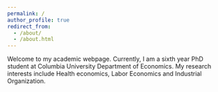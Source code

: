 ```yaml
---
permalink: /
author_profile: true
redirect_from: 
  - /about/
  - /about.html
---
```


Welcome to my academic webpage. Currently, I am a sixth year PhD student at Columbia University Department of Economics. My research interests include Health economics, Labor Economics and Industrial Organization.
